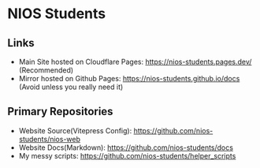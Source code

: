 # NIOS Students

## Links
- Main Site hosted on Cloudflare Pages: https://nios-students.pages.dev/  (Recommended)
- Mirror hosted on Github Pages: https://nios-students.github.io/docs (Avoid unless you really need it)


## Primary Repositories 
- Website Source(Vitepress Config): https://github.com/nios-students/nios-web
- Website Docs(Markdown): https://github.com/nios-students/docs
- My messy scripts: https://github.com/nios-students/helper_scripts

